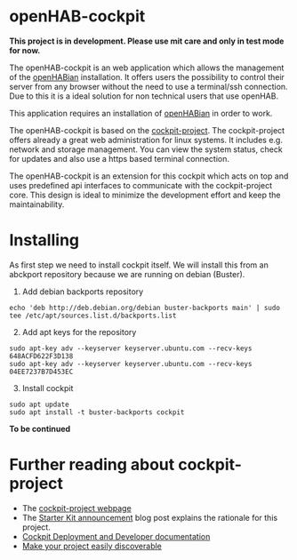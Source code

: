 # openHAB-cockpit

**This project is in development. Please use mit care and only in test mode for now.**

The openHAB-cockpit is an web application which allows the management of the [openHABian](https://github.com/openhab/openhabian) installation. It offers users the possibility to control their server from any browser without the need to use a terminal/ssh connection. Due to this it is a ideal solution for non technical users that use openHAB. 

This application requires an installation of [openHABian](https://github.com/openhab/openhabian) in order to work.

The openHAB-cockpit is based on the [cockpit-project](https://github.com/cockpit-project/cockpit). The cockpit-project offers already a great web administration for linux systems. It includes e.g. network and storage management. You can view the system status, check for updates and also use a https based terminal connection.

The openHAB-cockpit is an extension for this cockpit which acts on top and uses predefined api interfaces to communicate with the cockpit-project core. This design is ideal to minimize the development effort and keep the maintainability.

# Installing

As first step we need to install cockpit itself. We will install this from an abckport repository because we are running on debian (Buster).

1. Add debian backports repository
```
echo 'deb http://deb.debian.org/debian buster-backports main' | sudo tee /etc/apt/sources.list.d/backports.list
```
2. Add apt keys for the repository
```
sudo apt-key adv --keyserver keyserver.ubuntu.com --recv-keys 648ACFD622F3D138
sudo apt-key adv --keyserver keyserver.ubuntu.com --recv-keys 04EE7237B7D453EC
```
3. Install cockpit
```
sudo apt update
sudo apt install -t buster-backports cockpit
```

**To be continued**

# Further reading about cockpit-project

 * The [cockpit-project webpage](http://cockpit-project.org)
 * The [Starter Kit announcement](http://cockpit-project.org/blog/cockpit-starter-kit.html)
   blog post explains the rationale for this project.
 * [Cockpit Deployment and Developer documentation](http://cockpit-project.org/guide/latest/)
 * [Make your project easily discoverable](http://cockpit-project.org/blog/making-a-cockpit-application.html)
